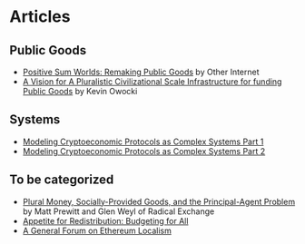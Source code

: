 # Articles

## Public Goods
- [Positive Sum Worlds: Remaking Public Goods](https://otherinter.net/research/positive-sum-worlds/) by Other Internet
- [A Vision for A Pluralistic Civilizational Scale Infrastructure for funding Public Goods](https://gov.gitcoin.co/t/a-vision-for-a-pluralistic-civilizational-scale-infrastructure-for-funding-public-goods/9503) by Kevin Owocki

## Systems
- [Modeling Cryptoeconomic Protocols as Complex Systems Part 1](https://thegraph.com/blog/modeling-cryptoeconomic-protocols-as-complex-systems-part-1/)
- [Modeling Cryptoeconomic Protocols as Complex Systems Part 2](https://thegraph.com/blog/modeling-cryptoeconomic-protocols-as-complex-systems-part-2/)

## To be categorized
- [Plural Money, Socially-Provided Goods, and the Principal-Agent Problem](https://www.radicalxchange.org/media/blog/plural-money-socially-provided-goods-and-the-principal-agent-problem/) by Matt Prewitt and Glen Weyl of Radical Exchange
- [Appetite for Redistribution: Budgeting for All](https://zine.zora.co/budgeting-for-all)
- [A General Forum on Ethereum Localism](https://mirror.xyz/ethpdx.eth/kjpsLAAC2Si0XDmr_aFp0F5esPNH4DoPB4lOTlFbR5M)

